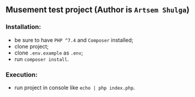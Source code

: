## Musement test project (Author is `Artsem Shulga`)

### Installation:
* be sure to have `PHP ^7.4` and `Composer` installed;
* clone project;
* clone `.env.example` as `.env`;
* run `composer install`.
  
### Execution:
* run project in console like `echo | php index.php`.